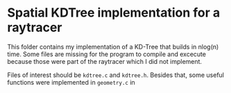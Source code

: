 # Spatial KDTree implementation for a raytracer

This folder contains my implementation of a KD-Tree that builds in nlog(n) time. Some files are missing for the program to compile and excecute because those were part of the raytracer which I did not implement.

Files of interest should be `kdtree.c` and `kdtree.h`. Besides that, some useful functions were implemented in `geometry.c` in 